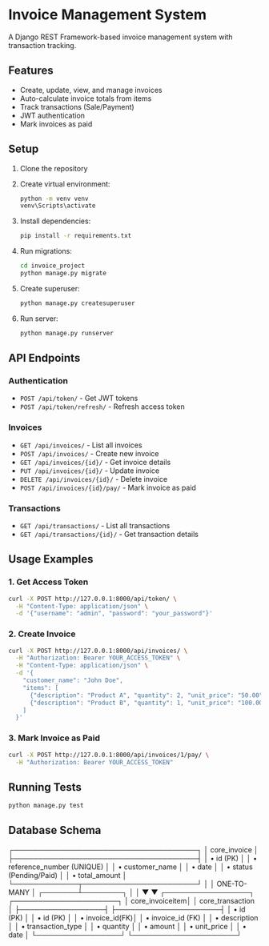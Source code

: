 # Invoice Management System

A Django REST Framework-based invoice management system with transaction tracking.

## Features

- Create, update, view, and manage invoices
- Auto-calculate invoice totals from items
- Track transactions (Sale/Payment)
- JWT authentication
- Mark invoices as paid

## Setup

1. Clone the repository
2. Create virtual environment:
   ```bash
   python -m venv venv
   venv\Scripts\activate
   ```

3. Install dependencies:
   ```bash
   pip install -r requirements.txt
   ```

4. Run migrations:
   ```bash
   cd invoice_project
   python manage.py migrate
   ```

5. Create superuser:
   ```bash
   python manage.py createsuperuser
   ```

6. Run server:
   ```bash
   python manage.py runserver
   ```

## API Endpoints

### Authentication
- `POST /api/token/` - Get JWT tokens
- `POST /api/token/refresh/` - Refresh access token

### Invoices
- `GET /api/invoices/` - List all invoices
- `POST /api/invoices/` - Create new invoice
- `GET /api/invoices/{id}/` - Get invoice details
- `PUT /api/invoices/{id}/` - Update invoice
- `DELETE /api/invoices/{id}/` - Delete invoice
- `POST /api/invoices/{id}/pay/` - Mark invoice as paid

### Transactions
- `GET /api/transactions/` - List all transactions
- `GET /api/transactions/{id}/` - Get transaction details

## Usage Examples

### 1. Get Access Token
```bash
curl -X POST http://127.0.0.1:8000/api/token/ \
  -H "Content-Type: application/json" \
  -d '{"username": "admin", "password": "your_password"}'
```

### 2. Create Invoice
```bash
curl -X POST http://127.0.0.1:8000/api/invoices/ \
  -H "Authorization: Bearer YOUR_ACCESS_TOKEN" \
  -H "Content-Type: application/json" \
  -d '{
    "customer_name": "John Doe",
    "items": [
      {"description": "Product A", "quantity": 2, "unit_price": "50.00"},
      {"description": "Product B", "quantity": 1, "unit_price": "100.00"}
    ]
  }'
```

### 3. Mark Invoice as Paid
```bash
curl -X POST http://127.0.0.1:8000/api/invoices/1/pay/ \
  -H "Authorization: Bearer YOUR_ACCESS_TOKEN"
```

## Running Tests
```bash
python manage.py test
```
## Database Schema
┌─────────────────────────────────────┐
│         core_invoice                │
├─────────────────────────────────────┤
│ • id (PK)                           │
│ • reference_number (UNIQUE)         │
│ • customer_name                     │
│ • date                              │
│ • status (Pending/Paid)             │
│ • total_amount                      │
└─────────────┬───────────────────────┘
              │
              │ ONE-TO-MANY
              │
      ┌───────┴────────┐
      │                │
      ▼                ▼
┌─────────────────┐  ┌─────────────────────┐
│ core_invoiceitem│  │ core_transaction    │
├─────────────────┤  ├─────────────────────┤
│ • id (PK)       │  │ • id (PK)           │
│ • invoice_id(FK)│  │ • invoice_id (FK)   │
│ • description   │  │ • transaction_type  │
│ • quantity      │  │ • amount            │
│ • unit_price    │  │ • date              │
└─────────────────┘  └─────────────────────┘
